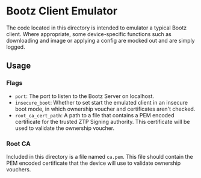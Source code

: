 # Bootz Client Emulator

The code located in this directory is intended to emulator a typical Bootz client. Where appropriate, some device-specific functions such as downloading and image or applying a config are mocked out and are simply logged.

## Usage

### Flags

* `port`: The port to listen to the Bootz Server on localhost.
* `insecure_boot`: Whether to set start the emulated client in an insecure boot mode, in which ownership voucher and certificates aren't checked.
* `root_ca_cert_path`: A path to a file that contains a PEM encoded certificate for the trusted ZTP Signing authority. This certificate will be used to validate the ownership voucher.

### Root CA

Included in this directory is a file named `ca.pem`. This file should contain the PEM encoded certificate that the device will use to validate ownership vouchers.
